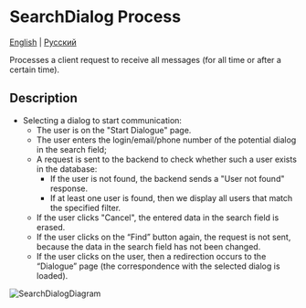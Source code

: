 # SearchDialog Process

[English](SearchDialog.md) | [Русский](SearchDialog.ru.md)

Processes a client request to receive all messages (for all time or after a certain time).

## Description 

- Selecting a dialog to start communication:
    - The user is on the "Start Dialogue" page.
    - The user enters the login/email/phone number of the potential dialog in the search field;
    - A request is sent to the backend to check whether such a user exists in the database:
        - If the user is not found, the backend sends a "User not found" response.
        - If at least one user is found, then we display all users that match the specified filter.
    - If the user clicks "Cancel", the entered data in the search field is erased.
    - If the user clicks on the “Find” button again, the request is not sent, because the data in the search field has not been changed.
    - If the user clicks on the user, then a redirection occurs to the “Dialogue” page (the correspondence with the selected dialog is loaded).

![SearchDialogDiagram](../../../img/ActivityDiagrams/SearchDialogDiagram.png)
